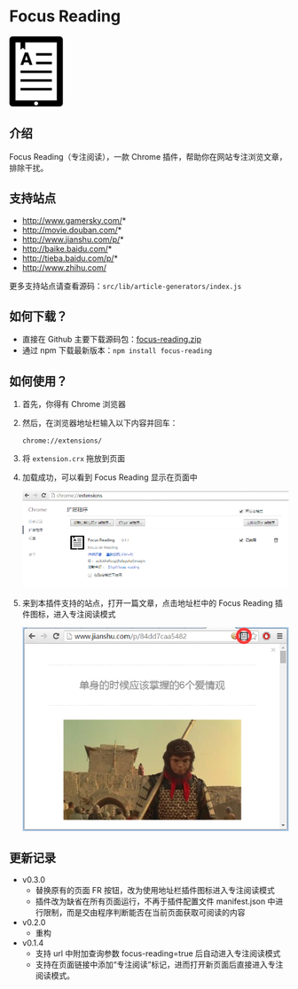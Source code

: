 # Focus Reading

![Focus Reading](extension/images/icon.png)

## 介绍

Focus Reading（专注阅读），一款 Chrome 插件，帮助你在网站专注浏览文章，排除干扰。

## 支持站点

- http://www.gamersky.com/*
- http://movie.douban.com/*
- http://www.jianshu.com/p/*
- http://baike.baidu.com/*
- http://tieba.baidu.com/p/*
- http://www.zhihu.com/

更多支持站点请查看源码：```src/lib/article-generators/index.js```

## 如何下载？

- 直接在 Github 主要下载源码包：[focus-reading.zip](./archive/master.zip)
- 通过 npm 下载最新版本：```npm install focus-reading```

## 如何使用？

1. 首先，你得有 Chrome 浏览器
2. 然后，在浏览器地址栏输入以下内容并回车：

    ```
    chrome://extensions/
    ```

3. 将 ```extension.crx``` 拖放到页面

4. 加载成功，可以看到 Focus Reading 显示在页面中

    ![Chrome 扩展](images/extension.png)

5. 来到本插件支持的站点，打开一篇文章，点击地址栏中的 Focus Reading 插件图标，进入专注阅读模式

    ![专注阅读模式](images/focus.png)

## 更新记录

- v0.3.0
    - 替换原有的页面 FR 按钮，改为使用地址栏插件图标进入专注阅读模式
    - 插件改为缺省在所有页面运行，不再于插件配置文件 manifest.json 中进行限制，而是交由程序判断能否在当前页面获取可阅读的内容
- v0.2.0
    - 重构
- v0.1.4
    - 支持 url 中附加查询参数 focus-reading=true 后自动进入专注阅读模式
    - 支持在页面链接中添加“专注阅读”标记，进而打开新页面后直接进入专注阅读模式。